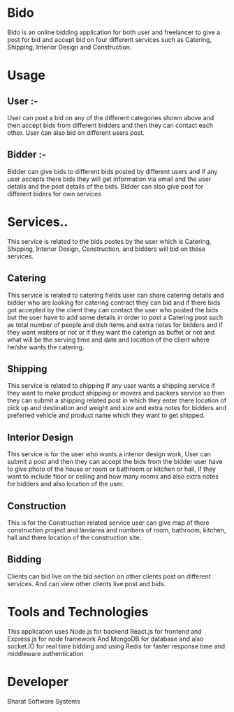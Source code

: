# Bido
Bido is an online bidding application for both user and freelancer to give a post for bid and accept bid on four
different services such as Catering, Shipping, Interior Design and Construction.
# Usage
## User :-
User can post a bid on any of the different categories shown above and then accept 
bids from different bidders and then they can contact each other.
User can also bid on different users post.
## Bidder :-
Bidder can give bids to different bids posted by different users
and if any user accepts there bids they will get information via email and the user details
and the post details of the bids.
Bidder can also give post for different biders for own services
# Services..
This service is related to the bids postes by the user which is Catering, Shipping, Interior Design, Construction, and bidders will bid on these services.
## Catering
This service is related to catering fields user can share catering details and bidder who are looking for catering contract they can bid and if there bids
got accepted by the client they can contact the user who posted the bids but the user have to add some details in order to post a Catering post 
such as total number of people and dish items and extra notes for bidders and if they want waiters or not or if they want the caterign as buffet or not and what will be the serving time and date and location of the client where he/she wants the catering.
## Shipping
This service is related to shipping if any user wants a shipping service if they want to make product shipping or movers and packers service so
then they can submit a shipping related post in which they enter there location of pick up and destination and weight and size and extra notes for bidders and
preferred vehicle and product name which they want to get shipped.
## Interior Design
This service is for the user who wants a interior design work, User can submit a post and then they can accept the bids from the bidder
user have to give photo of the house or room or bathroom or kitchen or hall, if they want to include floor or ceiling and how many rooms and
also extra notes for bidders and also location of the user.
## Construction
This is for the Construction related service user can give map of there construction project and landarea and numbers of room, bathroom, kitchen, hall
and there location of the construction site.
## Bidding
Clients can bid live on the bid section on other clients post on different services.
And can view other clients live post and bids.
# Tools and Technologies
This application uses Node.js for backend React.js for frontend and Express.js for node framework And MongoDB for database and also socket.IO for real time bidding and using Redis for faster response time and middleware authentication
# Developer
Bharat Software Systems
